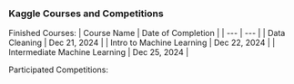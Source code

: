 <h3><b> Kaggle Courses and Competitions </b></h3>


Finished Courses:
| Course Name | Date of Completion |
| --- | --- |
| Data Cleaning | Dec 21, 2024 |
| Intro to Machine Learning | Dec 22, 2024 |
| Intermediate Machine Learning | Dec 25, 2024 |


Participated Competitions:
